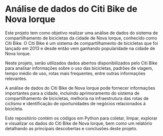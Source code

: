 
# Análise de dados do Citi Bike de Nova Iorque

Este projeto tem como objetivo realizar uma análise de dados do sistema de compartilhamento de bicicletas da cidade de Nova Iorque, conhecido como Citi Bike. O Citi Bike é um sistema de compartilhamento de bicicletas que foi lançado em 2013 e desde então vem ganhando popularidade na cidade de Nova Iorque.

Neste projeto, serão utilizados dados abertos disponibilizados pelo Citi Bike para analisar informações sobre o uso das bicicletas, padrões de viagem, tempo médio de uso, rotas mais frequentes, entre outras informações relevantes.

A análise de dados do Citi Bike de Nova Iorque pode fornecer informações importantes para a cidade, incluindo aprimoramento do sistema de compartilhamento de bicicletas, melhoria na infraestrutura das rotas de ciclismo e identificação de oportunidades de negócios relacionados à bicicleta.

Este repositório contém os códigos em Python para coletar, limpar, explorar e visualizar os dados do Citi Bike de Nova Iorque, bem como um relatório detalhando as principais descobertas e conclusões deste projeto.
